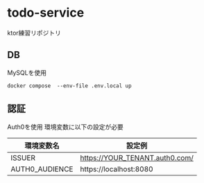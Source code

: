 # todo-service
ktor練習リポジトリ

## DB
MySQLを使用
```
docker compose  --env-file .env.local up
```


## 認証
Auth0を使用
環境変数に以下の設定が必要

| 環境変数名      | 設定例                         |
|----------------|--------------------------------|
| ISSUER         | https://YOUR_TENANT.auth0.com/ |
| AUTH0_AUDIENCE | https://localhost:8080         |